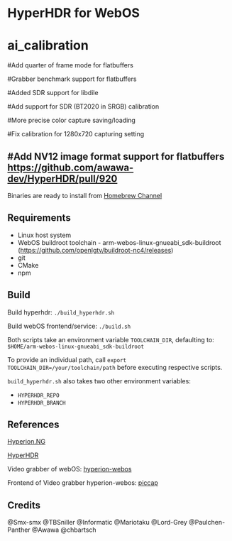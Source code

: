 # HyperHDR for WebOS

# ai_calibration

#Add quarter of frame mode for flatbuffers

#Grabber benchmark support for flatbuffers

#Added SDR support for libdile

#Add support for SDR (BT2020 in SRGB) calibration

#More precise color capture saving/loading

#Fix calibration for 1280x720 capturing setting

#Add NV12 image format support for flatbuffers https://github.com/awawa-dev/HyperHDR/pull/920
-------------------------------------------------------------------------------------------------------------------
Binaries are ready to install from [Homebrew Channel](https://repo.webosbrew.org/apps/org.webosbrew.hyperhdr.loader)

## Requirements

* Linux host system
* WebOS buildroot toolchain - arm-webos-linux-gnueabi_sdk-buildroot (https://github.com/openlgtv/buildroot-nc4/releases)
* git
* CMake
* npm

## Build

Build hyperhdr: `./build_hyperhdr.sh`

Build webOS frontend/service: `./build.sh`

Both scripts take an environment variable `TOOLCHAIN_DIR`, defaulting to: `$HOME/arm-webos-linux-gnueabi_sdk-buildroot`

To provide an individual path, call `export TOOLCHAIN_DIR=/your/toolchain/path` before executing respective scripts.

`build_hyperhdr.sh` also takes two other environment variables:

- `HYPERHDR_REPO`
- `HYPERHDR_BRANCH`

## References

[Hyperion.NG](https://github.com/hyperion-project/hyperion.ng)

[HyperHDR](https://github.com/awawa-dev/HyperHDR)

Video grabber of webOS: [hyperion-webos](https://github.com/webosbrew/hyperion-webos)

Frontend of Video grabber hyperion-webos: [piccap](https://github.com/TBSniller/piccap)

## Credits

@Smx-smx
@TBSniller
@Informatic
@Mariotaku
@Lord-Grey
@Paulchen-Panther
@Awawa
@chbartsch

